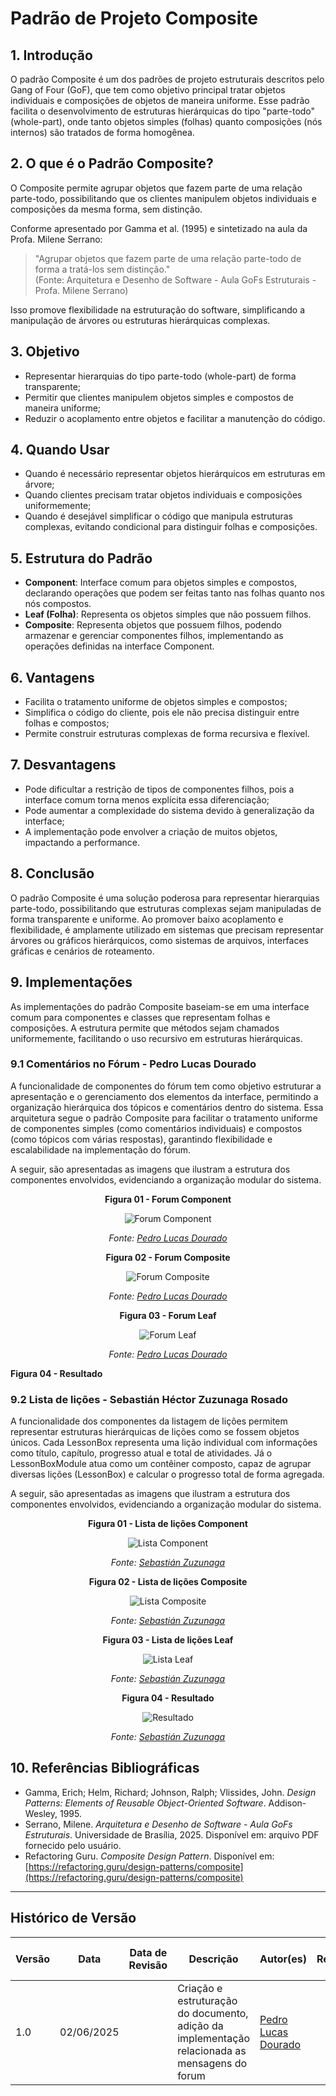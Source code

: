 # Padrão de Projeto Composite

## 1. Introdução

O padrão Composite é um dos padrões de projeto estruturais descritos pelo Gang of Four (GoF), que tem como objetivo principal tratar objetos individuais e composições de objetos de maneira uniforme. Esse padrão facilita o desenvolvimento de estruturas hierárquicas do tipo "parte-todo" (whole-part), onde tanto objetos simples (folhas) quanto composições (nós internos) são tratados de forma homogênea.

## 2. O que é o Padrão Composite?

O Composite permite agrupar objetos que fazem parte de uma relação parte-todo, possibilitando que os clientes manipulem objetos individuais e composições da mesma forma, sem distinção.

Conforme apresentado por Gamma et al. (1995) e sintetizado na aula da Profa. Milene Serrano:

> "Agrupar objetos que fazem parte de uma relação parte-todo de forma a tratá-los sem distinção."  
> (Fonte: Arquitetura e Desenho de Software - Aula GoFs Estruturais - Profa. Milene Serrano)

Isso promove flexibilidade na estruturação do software, simplificando a manipulação de árvores ou estruturas hierárquicas complexas.

## 3. Objetivo

- Representar hierarquias do tipo parte-todo (whole-part) de forma transparente;
- Permitir que clientes manipulem objetos simples e compostos de maneira uniforme;
- Reduzir o acoplamento entre objetos e facilitar a manutenção do código.

## 4. Quando Usar

- Quando é necessário representar objetos hierárquicos em estruturas em árvore;
- Quando clientes precisam tratar objetos individuais e composições uniformemente;
- Quando é desejável simplificar o código que manipula estruturas complexas, evitando condicional para distinguir folhas e composições.

## 5. Estrutura do Padrão

- **Component**: Interface comum para objetos simples e compostos, declarando operações que podem ser feitas tanto nas folhas quanto nos nós compostos.
- **Leaf (Folha)**: Representa os objetos simples que não possuem filhos.
- **Composite**: Representa objetos que possuem filhos, podendo armazenar e gerenciar componentes filhos, implementando as operações definidas na interface Component.

## 6. Vantagens

- Facilita o tratamento uniforme de objetos simples e compostos;
- Simplifica o código do cliente, pois ele não precisa distinguir entre folhas e compostos;
- Permite construir estruturas complexas de forma recursiva e flexível.

## 7. Desvantagens

- Pode dificultar a restrição de tipos de componentes filhos, pois a interface comum torna menos explícita essa diferenciação;
- Pode aumentar a complexidade do sistema devido à generalização da interface;
- A implementação pode envolver a criação de muitos objetos, impactando a performance.

## 8. Conclusão

O padrão Composite é uma solução poderosa para representar hierarquias parte-todo, possibilitando que estruturas complexas sejam manipuladas de forma transparente e uniforme. Ao promover baixo acoplamento e flexibilidade, é amplamente utilizado em sistemas que precisam representar árvores ou gráficos hierárquicos, como sistemas de arquivos, interfaces gráficas e cenários de roteamento.

## 9. Implementações

As implementações do padrão Composite baseiam-se em uma interface comum para componentes e classes que representam folhas e composições. A estrutura permite que métodos sejam chamados uniformemente, facilitando o uso recursivo em estruturas hierárquicas.

### 9.1 Comentários no Fórum - Pedro Lucas Dourado

A funcionalidade de componentes do fórum tem como objetivo estruturar a apresentação e o gerenciamento dos elementos da interface, permitindo a organização hierárquica dos tópicos e comentários dentro do sistema. Essa arquitetura segue o padrão Composite para facilitar o tratamento uniforme de componentes simples (como comentários individuais) e compostos (como tópicos com várias respostas), garantindo flexibilidade e escalabilidade na implementação do fórum.

A seguir, são apresentadas as imagens que ilustram a estrutura dos componentes envolvidos, evidenciando a organização modular do sistema.

<center>

**Figura 01 - Forum Component**

![Forum Component](../../assets/subgrupo02/estrutural/forumcomponent.png)

*Fonte: [Pedro Lucas Dourado](https://github.com/lucasdray)*

**Figura 02 - Forum Composite**

![Forum Composite](../../assets/subgrupo02/estrutural/forumcomposite.png)

*Fonte: [Pedro Lucas Dourado](https://github.com/lucasdray)*

**Figura 03 - Forum Leaf**

![Forum Leaf](../../assets/subgrupo02/estrutural/forumleaf.png)

*Fonte: [Pedro Lucas Dourado](https://github.com/lucasdray)*

</center>

**Figura 04 - Resultado**

### 9.2 Lista de lições - Sebastián Héctor Zuzunaga Rosado

A funcionalidade dos componentes da listagem de lições permitem representar estruturas hierárquicas de lições como se fossem objetos únicos. Cada LessonBox representa uma lição individual com informações como título, capítulo, progresso atual e total de atividades. Já o LessonBoxModule atua como um contêiner composto, capaz de agrupar diversas lições (LessonBox) e calcular o progresso total de forma agregada.

A seguir, são apresentadas as imagens que ilustram a estrutura dos componentes envolvidos, evidenciando a organização modular do sistema.

<center>

**Figura 01 - Lista de lições Component**

![Lista Component](../../assets/subgrupo02/estrutural/LBoxComponent.PNG)

*Fonte: [Sebastián Zuzunaga](https://github.com/sebazac332)*

**Figura 02 - Lista de lições Composite**

![Lista Composite](../../assets/subgrupo02/estrutural/LBoxModule.PNG)

*Fonte: [Sebastián Zuzunaga](https://github.com/sebazac332)*

**Figura 03 - Lista de lições Leaf**

![Lista Leaf](../../assets/subgrupo02/estrutural/LBox.PNG)

*Fonte: [Sebastián Zuzunaga](https://github.com/sebazac332)*

**Figura 04 - Resultado**

![Resultado](../../assets/subgrupo02/estrutural/compositelistagemLicoes.PNG)

*Fonte: [Sebastián Zuzunaga](https://github.com/sebazac332)*

</center>

## 10. Referências Bibliográficas

- Gamma, Erich; Helm, Richard; Johnson, Ralph; Vlissides, John. *Design Patterns: Elements of Reusable Object-Oriented Software*. Addison-Wesley, 1995.
- Serrano, Milene. *Arquitetura e Desenho de Software - Aula GoFs Estruturais*. Universidade de Brasília, 2025. Disponível em: arquivo PDF fornecido pelo usuário.
- Refactoring Guru. *Composite Design Pattern*. Disponível em: [https://refactoring.guru/design-patterns/composite](https://refactoring.guru/design-patterns/composite)

---

## Histórico de Versão

| Versão | Data       | Data de Revisão | Descrição                                                                                      | Autor(es)                                           | Revisor(es) | Detalhes da revisão |
| ------ | ---------- | --------------- | ---------------------------------------------------------------------------------------------- | --------------------------------------------------- | ----------- | ------------------- |
| 1.0    | 02/06/2025 |                 | Criação e estruturação do documento, adição da implementação relacionada as mensagens do forum | [Pedro Lucas Dourado](https://github.com/lucasdray) |             |                     |


